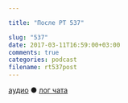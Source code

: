 ```yaml
---

title: "После РТ 537"

slug: "537"
date: 2017-03-11T16:59:00+03:00
comments: true
categories: podcast
filename: rt537post
---
```

[аудио](http://cdn.radio-t.com/rt537post.mp3) ● [лог чата](http://chat.radio-t.com/logs/radio-t-537.html)
<audio src="http://cdn.radio-t.com/rt537post.mp3" preload="none"/>
